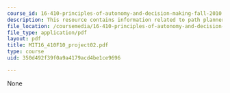 ```yaml
---
course_id: 16-410-principles-of-autonomy-and-decision-making-fall-2010
description: This resource contains information related to path planner.
file_location: /coursemedia/16-410-principles-of-autonomy-and-decision-making-fall-2010/350d492f39f0a9a4179acd4be1ce9696_MIT16_410F10_project02.pdf
file_type: application/pdf
layout: pdf
title: MIT16_410F10_project02.pdf
type: course
uid: 350d492f39f0a9a4179acd4be1ce9696

---
```

None